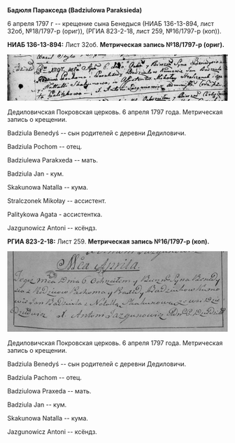 **Бадюля Паракседа (Badziulowa Paraksieda)**

6 апреля 1797 г -- крещение сына Бенедыся (НИАБ 136-13-894, лист 32об,
№18/1797-р (ориг)), (РГИА 823-2-18, лист 259, №16/1797-р (коп)).

**НИАБ 136-13-894:** Лист 32об. **Метрическая запись №18/1797-р
(ориг).**

![](./media/6bab5330bd4d66e623a948597d2147ff48fb010d.png)

Дедиловичская Покровская церковь. 6 апреля 1797 года. Метрическая запись
о крещении.

Badziula Benedyś -- сын родителей с деревни Дедиловичи.

Badziula Pochom -- отец.

Badziulewa Parakxeda -- мать.

Badziula Jan - кум.

Skakunowa Natalla -- кума.

Stralczonek Mikołay -- ассистент.

Palitykowa Agata - ассистентка.

Jazgunowicz Antoni -- ксёндз.

**РГИА 823-2-18:** Лист 259. **Метрическая запись №16/1797-р (коп).**

![](./media/6bc7fe33b9b57f317aeef865fc59cdb4c1eccdb9.png)

Дедиловичская Покровская церковь. 6 апреля 1797 года. Метрическая запись
о крещении.

Badziula Benedyś -- сын родителей с деревни Дедиловичи.

Badziula Pachom -- отец.

Badziulowa Praxeda -- мать.

Badziula Jan -- кум.

Skakunowa Natalla -- кума.

Jazgunowicz Antoni -- ксёндз.
